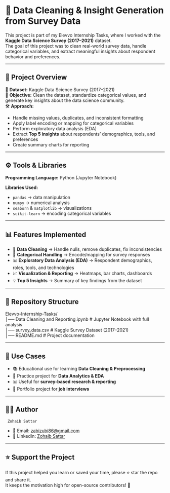 # 🧹 Data Cleaning & Insight Generation from Survey Data
This project is part of my Elevvo Internship Tasks, where I worked with the **Kaggle Data Science Survey (2017–2021)** dataset.  
The goal of this project was to clean real-world survey data, handle categorical variables, and extract meaningful insights about respondent behavior and preferences.  

---

## 📌 Project Overview
📂 **Dataset:** Kaggle Data Science Survey (2017–2021)  
🎯 **Objective:** Clean the dataset, standardize categorical values, and generate key insights about the data science community.  
🛠️ **Approach:**  
- Handle missing values, duplicates, and inconsistent formatting  
- Apply label encoding or mapping for categorical variables  
- Perform exploratory data analysis (EDA)  
- Extract **Top 5 insights** about respondents’ demographics, tools, and preferences  
- Create summary charts for reporting  

---

## ⚙️ Tools & Libraries
**Programming Language:** Python (Jupyter Notebook)  

**Libraries Used:**  
- `pandas` → data manipulation  
- `numpy` → numerical analysis  
- `seaborn` & `matplotlib` → visualizations  
- `scikit-learn` → encoding categorical variables  

---

## 📊 Features Implemented
- 🧹 **Data Cleaning** → Handle nulls, remove duplicates, fix inconsistencies  
- 🔖 **Categorical Handling** → Encode/mapping for survey responses  
- 📊 **Exploratory Data Analysis (EDA)** → Respondent demographics, roles, tools, and technologies  
- 📈 **Visualization & Reporting** → Heatmaps, bar charts, dashboards  
- 💡 **Top 5 Insights** → Summary of key findings from the dataset  

---

## 📂 Repository Structure
Elevvo-Internship-Tasks/  
│── Data Cleaning and Reporting.ipynb   # Jupyter Notebook with full analysis  
│── survey_data.csv                      # Kaggle Survey Dataset (2017–2021)  
│── README.md                            # Project documentation  

---

## 🎯 Use Cases  
- 📚 Educational use for learning **Data Cleaning & Preprocessing**  
- 🧠 Practice project for **Data Analytics & EDA**  
- 📊 Useful for **survey-based research & reporting**  
- 📁 Portfolio project for **job interviews**  

---

## 👨‍💻 Author
     Zohaib Sattar
- 📧 Email: [zabizubi86@gmail.com](mailto:zabizubi86@gmail.com)  
- 🔗 LinkedIn: [Zohaib Sattar](https://www.linkedin.com/in/zohaib-sattar-5680ab2a5/)  

---

## ⭐ Support the Project
If this project helped you learn or saved your time, please ⭐ star the repo and share it.  
It keeps the motivation high for open-source contributors! 🚀
